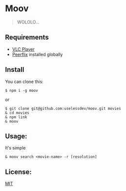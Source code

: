 # Moov

> WOLOLO...

## Requirements

- [VLC Player][2]
- [Peerflix][1] installed globally

## Install

You can clone this:


```
$ npm i -g moov
```

or 

```
$ git clone git@github.com:uselessdev/moov.git movies
& cd movies
& npm link
& moov
```

## Usage:

It's simple

```
& moov search <movie-name> -r [resolution]
```

## License:

[MIT][3]

[1]: https://github.com/mafintosh/peerflix "Peerflix: The Salvation of world"
[2]: http://www.videolan.org/vlc/ "VLC Player :3"
[3]: https://github.com/uselessdev/moov/blob/master/LICENSE "License"
